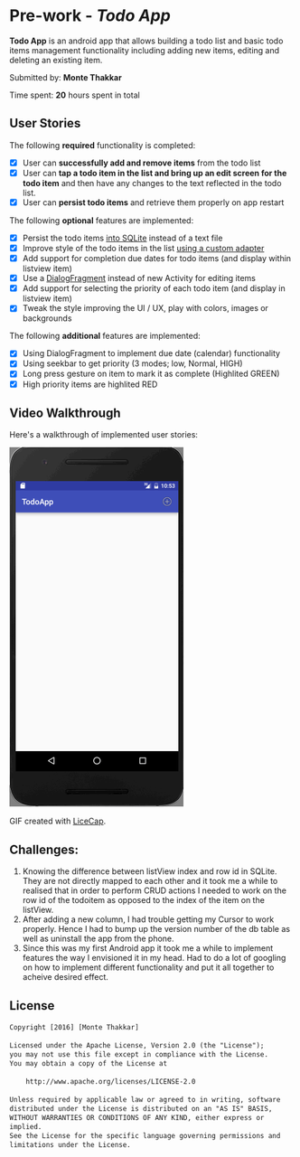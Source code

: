 # Pre-work - *Todo App*

**Todo App** is an android app that allows building a todo list and basic todo items management functionality including adding new items, editing and deleting an existing item.

Submitted by: **Monte Thakkar**

Time spent: **20** hours spent in total

## User Stories

The following **required** functionality is completed:

* [x] User can **successfully add and remove items** from the todo list
* [x] User can **tap a todo item in the list and bring up an edit screen for the todo item** and then have any changes to the text reflected in the todo list.
* [x] User can **persist todo items** and retrieve them properly on app restart

The following **optional** features are implemented:

* [x] Persist the todo items [into SQLite](http://guides.codepath.com/android/Persisting-Data-to-the-Device#sqlite) instead of a text file
* [x] Improve style of the todo items in the list [using a custom adapter](http://guides.codepath.com/android/Using-an-ArrayAdapter-with-ListView)
* [x] Add support for completion due dates for todo items (and display within listview item)
* [x] Use a [DialogFragment](http://guides.codepath.com/android/Using-DialogFragment) instead of new Activity for editing items
* [x] Add support for selecting the priority of each todo item (and display in listview item)
* [x] Tweak the style improving the UI / UX, play with colors, images or backgrounds

The following **additional** features are implemented:

* [x] Using DialogFragment to implement due date (calendar) functionality
* [x] Using seekbar to get priority (3 modes; low, Normal, HIGH)
* [x] Long press gesture on item to mark it as complete (Highlited GREEN)
* [x] High priority items are highlited RED

## Video Walkthrough 

Here's a walkthrough of implemented user stories:

![App walkthrough](todo.gif)

GIF created with [LiceCap](http://www.cockos.com/licecap/).

## Challenges:
1. Knowing the difference between listView index and row id in SQLite. They are not directly mapped to each other and it took me a while to realised that in order to perform CRUD actions I needed to work on the row id of the todoitem as opposed to the index of the item on the listView.
2. After adding a new column, I had trouble getting my Cursor to work properly. Hence I had to bump up the version number of the db table as well as uninstall the app from the phone. 
3. Since this was my first Android app it took me a while to implement features the way I envisioned it in my head. Had to do a lot of googling on how to implement different functionality and put it all together to acheive desired effect. 

## License

    Copyright [2016] [Monte Thakkar]

    Licensed under the Apache License, Version 2.0 (the "License");
    you may not use this file except in compliance with the License.
    You may obtain a copy of the License at

        http://www.apache.org/licenses/LICENSE-2.0

    Unless required by applicable law or agreed to in writing, software
    distributed under the License is distributed on an "AS IS" BASIS,
    WITHOUT WARRANTIES OR CONDITIONS OF ANY KIND, either express or implied.
    See the License for the specific language governing permissions and
    limitations under the License.
